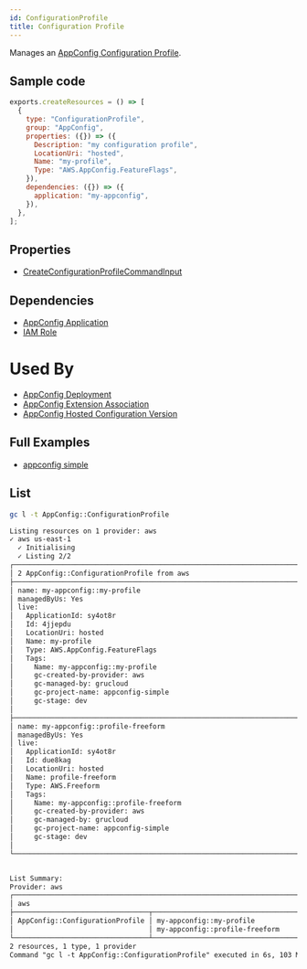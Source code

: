 ```yaml
---
id: ConfigurationProfile
title: Configuration Profile
---
```


Manages an [AppConfig Configuration Profile](https://console.aws.amazon.com/systems-manager/appconfig).

## Sample code

```js
exports.createResources = () => [
  {
    type: "ConfigurationProfile",
    group: "AppConfig",
    properties: ({}) => ({
      Description: "my configuration profile",
      LocationUri: "hosted",
      Name: "my-profile",
      Type: "AWS.AppConfig.FeatureFlags",
    }),
    dependencies: ({}) => ({
      application: "my-appconfig",
    }),
  },
];
```

## Properties

- [CreateConfigurationProfileCommandInput](https://docs.aws.amazon.com/AWSJavaScriptSDK/v3/latest/clients/client-appconfig/interfaces/createconfigurationprofilecommandinput.html)

## Dependencies

- [AppConfig Application](./Application.md)
- [IAM Role](../IAM/Role.md)

# Used By

- [AppConfig Deployment](./Deployment.md)
- [AppConfig Extension Association](./ExtensionAssociation.md)
- [AppConfig Hosted Configuration Version](./HostedConfigurationVersion.md)

## Full Examples

- [appconfig simple](https://github.com/grucloud/grucloud/tree/main/examples/aws/AppConfig/appconfig-simple)

## List

```sh
gc l -t AppConfig::ConfigurationProfile
```

```txt
Listing resources on 1 provider: aws
✓ aws us-east-1
  ✓ Initialising
  ✓ Listing 2/2
┌──────────────────────────────────────────────────────────────────────────┐
│ 2 AppConfig::ConfigurationProfile from aws                               │
├──────────────────────────────────────────────────────────────────────────┤
│ name: my-appconfig::my-profile                                           │
│ managedByUs: Yes                                                         │
│ live:                                                                    │
│   ApplicationId: sy4ot8r                                                 │
│   Id: 4jjepdu                                                            │
│   LocationUri: hosted                                                    │
│   Name: my-profile                                                       │
│   Type: AWS.AppConfig.FeatureFlags                                       │
│   Tags:                                                                  │
│     Name: my-appconfig::my-profile                                       │
│     gc-created-by-provider: aws                                          │
│     gc-managed-by: grucloud                                              │
│     gc-project-name: appconfig-simple                                    │
│     gc-stage: dev                                                        │
│                                                                          │
├──────────────────────────────────────────────────────────────────────────┤
│ name: my-appconfig::profile-freeform                                     │
│ managedByUs: Yes                                                         │
│ live:                                                                    │
│   ApplicationId: sy4ot8r                                                 │
│   Id: due8kag                                                            │
│   LocationUri: hosted                                                    │
│   Name: profile-freeform                                                 │
│   Type: AWS.Freeform                                                     │
│   Tags:                                                                  │
│     Name: my-appconfig::profile-freeform                                 │
│     gc-created-by-provider: aws                                          │
│     gc-managed-by: grucloud                                              │
│     gc-project-name: appconfig-simple                                    │
│     gc-stage: dev                                                        │
│                                                                          │
└──────────────────────────────────────────────────────────────────────────┘


List Summary:
Provider: aws
┌─────────────────────────────────────────────────────────────────────────┐
│ aws                                                                     │
├─────────────────────────────────┬───────────────────────────────────────┤
│ AppConfig::ConfigurationProfile │ my-appconfig::my-profile              │
│                                 │ my-appconfig::profile-freeform        │
└─────────────────────────────────┴───────────────────────────────────────┘
2 resources, 1 type, 1 provider
Command "gc l -t AppConfig::ConfigurationProfile" executed in 6s, 103 MB
```
